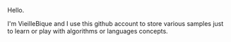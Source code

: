 Hello.

I'm VieilleBique and I use this github account to store various samples just to learn or play with algorithms or languages concepts.
